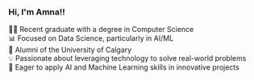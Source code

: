 ### Hi, I'm Amna!!

👩‍🎓 Recent graduate with a degree in Computer Science  
📊 Focused on Data Science, particularly in AI/ML  
🏫 Alumni of the University of Calgary  
💡 Passionate about leveraging technology to solve real-world problems  
🚀 Eager to apply AI and Machine Learning skills in innovative projects  


